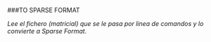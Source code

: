 ###TO SPARSE FORMAT 

_Lee el fichero (matricial) que se le pasa por linea de comandos y lo convierte a Sparse Format._
